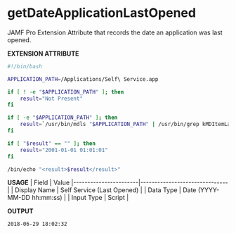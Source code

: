 # getDateApplicationLastOpened

JAMF Pro Extension Attribute that records the date an application was last opened.

**EXTENSION ATTRIBUTE**
```bash
#!/bin/bash

APPLICATION_PATH=/Applications/Self\ Service.app

if [ ! -e "$APPLICATION_PATH" ]; then
    result="Not Present"
fi

if [ -e "$APPLICATION_PATH" ]; then
    result=`/usr/bin/mdls "$APPLICATION_PATH" | /usr/bin/grep kMDItemLastUsedDate | /usr/bin/awk '{ $1 = $1 } { print }' | /usr/bin/cut -c 23-41`
fi

if [ "$result" == "" ]; then
    result="2001-01-01 01:01:01"
fi

/bin/echo "<result>$result</result>"
```

**USAGE**
| Field                 | Value
|-----------------------|-------------------------------|
| Display Name          | Self Service (Last Opened)    |
| Data Type             | Date (YYYY-MM-DD hh:mm:ss)    |
| Input Type            | Script                        |

**OUTPUT**
```bash
2018-06-29 18:02:32
```